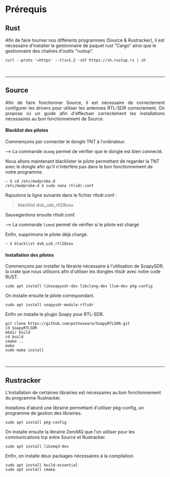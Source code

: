 # Prérequis


## Rust 

Afin de faire tourner nos différents programmes (Source & Rustracker), il est nécessaire d'installer le gestionnaire de paquet rust "Cargo" ainsi que le gestionnaire des chaînes d'outils "rustup".

    curl --proto '=https' --tlsv1.2 -sSf https://sh.rustup.rs | sh

<br/>

---
## Source
 
<p style="text-align:justify;">Afin de faire fonctionner Source,  il est nécessaire de correctement configurer les drivers pour utiliser les antennes RTL-SDR correctement. On propose ici un guide afin d'effectuer correctement les installations nécessaires au bon fonctionnement de Source.</p>

#### Blacklist des pilotes

Commençons par connecter le dongle TNT à l'ordinateur.

--> La commande `dsemg` permet de vérifier que le dongle est bien connecté.

Nous allons maintenant blacklister le pilote permettant de regarder la TNT avec le dongle afin qu'il n'interfère pas dans le bon fonctionnement de notre programme.

    ~ $ cd /etc/modprobe.d
    /etc/modprobe.d $ sudo nano rtlsdr.conf

Rajoutons la ligne suivante dans le fichier rtlsdr.conf :

>blacklist dvb_usb_rtl28xxu  

Sauvegardons ensuite rtlsdr.conf.

--> La commande `lsmod` permet de vérifier si le pilote est chargé

Enfin, supprimons le pilote déjà chargé.

    ~ $ blacklist dvb_usb_rtl28xxu

#### Installation des pilotes

Commençons par installer la librairie nécessaire à l'utilisation de SoapySDR, la crate que nous utilisons afin d'utiliser les dongles rtlsdr avec notre code RUST.

    sudo apt install libsoapysdr-dev libclang-dev llvm-dev pkg-config

On installe ensuite le pilote correspondant.

    sudo apt install soapysdr-module-rtlsdr

Enfin on installe le plugin Soapy pour RTL-SDR.

    git clone https://github.com/pothosware/SoapyRTLSDR.git
    cd SoapyRTLSDR
    mkdir build
    cd build
    cmake ..
    make
    sudo make install

<br/>

---

## Rustracker

L'installation de certaines librairies est nécessaires au bon fonctionnement du programme Rustracker.

Installons d'abord une librairie permettant d'utiliser pkg-config, un programme de gestion des librairies.

    sudo apt install pkg-config

On installe ensuite la librairie ZeroMQ que l'on utiliser pour les communications tcp entre Source et Rustracker.

    sudo apt install libzmq3-dev

Enfin, on installe deux packages nécessaires à la compilation.

    sudo apt install build-essential
    sudo apt install cmake